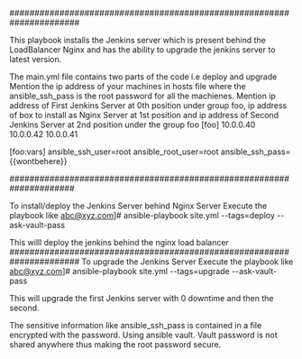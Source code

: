 ######################################################################

This playbook installs the Jenkins server which is present behind the LoadBalancer Nginx and has the ability to upgrade the jenkins server to latest version.


The main.yml file contains two parts of the code i.e deploy and upgrade 
Mention the ip address of your machines in hosts file where the ansible_ssh_pass is the root password for all the machienes. Mention ip address of First Jenkins Server at 0th position under group foo, ip address of box to install as Nginx Server at 1st position and ip address of Second Jenkins Server at 2nd position under the group foo
[foo]
10.0.0.40  
10.0.0.42
10.0.0.41

[foo:vars]
ansible_ssh_user=root
ansible_root_user=root
ansible_ssh_pass={{wontbehere}}

#####################################################################

To install/deploy the Jenkins Server behind Nginx Server
Execute the playbook like
abc@xyz.com]# ansible-playbook site.yml --tags=deploy --ask-vault-pass


This willl deploy the jenkins behind the nginx load balancer
######################################################################
To upgrade the Jenkins Server
Execute the playbook like
abc@xyz.com]# ansible-playbook site.yml --tags=upgrade --ask-vault-pass

This will upgrade the first Jenkins server with 0 downtime and then the second.

The sensitive information like ansible_ssh_pass is contained in a file encrypted with the password. Using ansible vault. Vault password is not shared anywhere thus making the root password secure.
